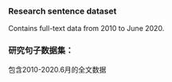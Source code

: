 ### Research sentence dataset 

Contains full-text data from 2010 to June 2020.

### 研究句子数据集：

包含2010-2020.6月的全文数据
